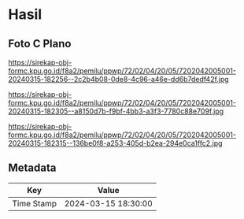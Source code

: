 # Hasil

## Foto C Plano

https://sirekap-obj-formc.kpu.go.id/f8a2/pemilu/ppwp/72/02/04/20/05/7202042005001-20240315-182256--2c2b4b08-0de8-4c96-a46e-dd6b7dedf42f.jpg

https://sirekap-obj-formc.kpu.go.id/f8a2/pemilu/ppwp/72/02/04/20/05/7202042005001-20240315-182305--a8150d7b-f9bf-4bb3-a3f3-7780c88e709f.jpg

https://sirekap-obj-formc.kpu.go.id/f8a2/pemilu/ppwp/72/02/04/20/05/7202042005001-20240315-182315--136be0f8-a253-405d-b2ea-294e0ca1ffc2.jpg


## Metadata

| Key        | Value               |
| ---------- | ------------------- |
| Time Stamp | 2024-03-15 18:30:00 |



